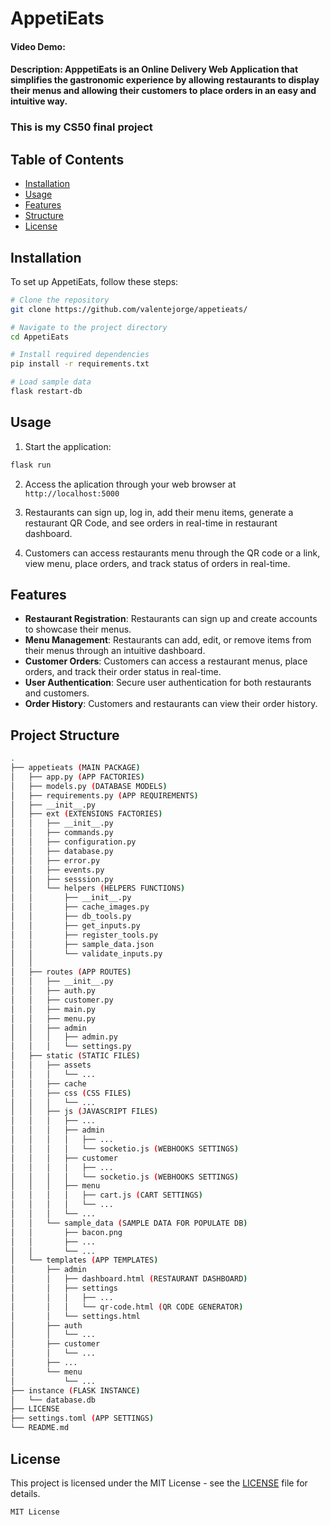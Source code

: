 # AppetiEats
#### Video Demo: <URL>
#### Description: ApppetiEats is an Online Delivery Web Application that simplifies the gastronomic experience by allowing restaurants to display their menus and allowing their customers to place orders in an easy and intuitive way.
### This is my CS50 final project

## Table of Contents

- [Installation](#installation)
- [Usage](#usage)
- [Features](#features)
- [Structure](#structure)
- [License](#license)

## Installation

To set up AppetiEats, follow these steps:

```bash
# Clone the repository
git clone https://github.com/valentejorge/appetieats/

# Navigate to the project directory
cd AppetiEats

# Install required dependencies
pip install -r requirements.txt

# Load sample data
flask restart-db
```

## Usage

1. Start the application: 

```bash
flask run
```

2. Access the aplication through your web browser at `http://localhost:5000`

3. Restaurants can sign up, log in, add their menu items, generate a restaurant QR Code, and see orders in real-time in restaurant dashboard.

4. Customers can access restaurants menu through the QR code or a link, view menu, place orders, and track status of orders in real-time.

## Features

- **Restaurant Registration**: Restaurants can sign up and create accounts to showcase their menus.
- **Menu Management**: Restaurants can add, edit, or remove items from their menus through an intuitive dashboard.
- **Customer Orders**: Customers can access a restaurant menus, place orders, and track their order status in real-time.
- **User Authentication**: Secure user authentication for both restaurants and customers.
- **Order History**: Customers and restaurants can view their order history.

## Project Structure

```bash
.
├── appetieats (MAIN PACKAGE)
│   ├── app.py (APP FACTORIES)
│   ├── models.py (DATABASE MODELS)
│   ├── requirements.py (APP REQUIREMENTS)
│   ├── __init__.py
│   ├── ext (EXTENSIONS FACTORIES)
│   │   ├── __init__.py
│   │   ├── commands.py
│   │   ├── configuration.py
│   │   ├── database.py
│   │   ├── error.py
│   │   ├── events.py
│   │   ├── sesssion.py
│   │   └── helpers (HELPERS FUNCTIONS)
│   │       ├── __init__.py
│   │       ├── cache_images.py
│   │       ├── db_tools.py
│   │       ├── get_inputs.py
│   │       ├── register_tools.py
│   │       ├── sample_data.json
│   │       └── validate_inputs.py
│   │       
│   ├── routes (APP ROUTES)
│   │   ├── __init__.py
│   │   ├── auth.py
│   │   ├── customer.py
│   │   ├── main.py
│   │   ├── menu.py
│   │   ├── admin
│   │   │   ├── admin.py
│   │   │   └── settings.py
│   ├── static (STATIC FILES)
│   │   ├── assets
│   │   │   └── ...
│   │   ├── cache 
│   │   ├── css (CSS FILES)
│   │   │   └── ...
│   │   ├── js (JAVASCRIPT FILES)
│   │   │   ├── ...
│   │   │   ├── admin
│   │   │   │   ├── ...
│   │   │   │   └── socketio.js (WEBHOOKS SETTINGS)
│   │   │   ├── customer
│   │   │   │   ├── ...
│   │   │   │   └── socketio.js (WEBHOOKS SETTINGS)
│   │   │   ├── menu
│   │   │   │   ├── cart.js (CART SETTINGS)
│   │   │   │   └── ...
│   │   │   └── ...
│   │   └── sample_data (SAMPLE DATA FOR POPULATE DB)
│   │       ├── bacon.png
│   │       ├── ...
│   │       └── ...
│   └── templates (APP TEMPLATES)
│       ├── admin
│       │   ├── dashboard.html (RESTAURANT DASHBOARD)
│       │   ├── settings
│       │   │   ├── ...
│       │   │   └── qr-code.html (QR CODE GENERATOR)
│       │   └── settings.html
│       ├── auth
│       │   └── ...
│       ├── customer
│       │   └── ...
│       ├── ...
│       └── menu
│           └── ...
├── instance (FLASK INSTANCE)
│   └── database.db
├── LICENSE
├── settings.toml (APP SETTINGS)
└── README.md
```

## License 

This project is licensed under the MIT License - see the [LICENSE](LICENSE) file for details.

```
MIT License
```
